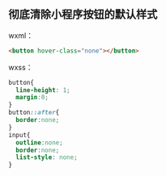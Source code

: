 

## 彻底清除小程序按钮的默认样式

wxml：
```html
<button hover-class="none"></button>
```
wxss：
```css
button{
  line-height: 1;
  margin:0;
}
button::after{
  border:none;
}
input{
  outline:none;
  border:none;
  list-style: none;
}
```